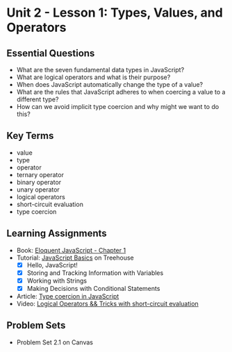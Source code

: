 # Unit 2 - Lesson 1: Types, Values, and Operators

## Essential Questions
* What are the seven fundamental data types in JavaScript?
* What are logical operators and what is their purpose?
* When does JavaScript automatically change the type of a value?
* What are the rules that JavaScript adheres to when coercing a value to a different type?
* How can we avoid implicit type coercion and why might we want to do this? 

## Key Terms
* value
* type
* operator
* ternary operator
* binary operator
* unary operator
* logical operators
* short-circuit evaluation
* type coercion

## Learning Assignments

* Book: [Eloquent JavaScript - Chapter 1](https://eloquentjavascript.net/01_values.html)
* Tutorial: [JavaScript Basics](https://teamtreehouse.com/library/javascript-basics) on Treehouse
  - [x] Hello, JavaScript!
  - [x] Storing and Tracking Information with Variables
  - [x] Working with Strings
  - [x] Making Decisions with Conditional Statements
* Article: [Type coercion in JavaScript](https://github.com/The-Marcy-Lab-School/se-unit-2/blob/master/lesson-1-types_values_operators/type-coercion.md)
* Video: [Logical Operators && Tricks with short-circuit evaluation](https://www.youtube.com/watch?v=r7v6EIiHfVA)

## Problem Sets
* Problem Set 2.1 on Canvas
